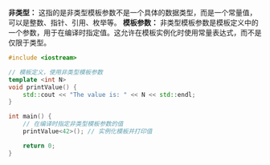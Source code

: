 **非类型：** 这指的是非类型模板参数不是一个具体的数据类型，而是一个常量值，可以是整数、指针、引用、枚举等。
**模板参数：** 非类型模板参数是模板定义中的一个参数，用于在编译时指定值。这允许在模板实例化时使用常量表达式，而不是仅限于类型。
```c++
#include <iostream>

// 模板定义，使用非类型模板参数
template <int N>
void printValue() {
    std::cout << "The value is: " << N << std::endl;
}

int main() {
    // 在编译时指定非类型模板参数的值
    printValue<42>(); // 实例化模板并打印值

    return 0;
}

```

